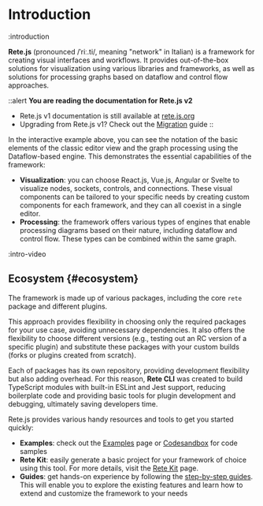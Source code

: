 # Introduction

:introduction

**Rete.js** (pronounced /ˈriː.ti/, meaning "network" in Italian) is a framework for creating visual interfaces and workflows. It provides out-of-the-box solutions for visualization using various libraries and frameworks, as well as solutions for processing graphs based on dataflow and control flow approaches.

::alert
**You are reading the documentation for Rete.js v2**

- Rete.js v1 documentation is still available at [rete.js.org](https://rete.js.org)
- Upgrading from Rete.js v1? Check out the [Migration](/docs/migration) guide
::

In the interactive example above, you can see the notation of the basic elements of the classic editor view and the graph processing using the Dataflow-based engine. This demonstrates the essential capabilities of the framework:

- **Visualization**: you can choose React.js, Vue.js, Angular or Svelte to visualize nodes, sockets, controls, and connections. These visual components can be tailored to your specific needs by creating custom components for each framework, and they can all coexist in a single editor.
- **Processing**: the framework offers various types of engines that enable processing diagrams based on their nature, including dataflow and control flow. These types can be combined within the same graph.

:intro-video

## Ecosystem {#ecosystem}

The framework is made up of various packages, including the core `rete` package and different plugins.

This approach provides flexibility in choosing only the required packages for your use case, avoiding unnecessary dependencies. It also offers the flexibility to choose different versions (e.g., testing out an RC version of a specific plugin) and substitute these packages with your custom builds (forks or plugins created from scratch).

Each of packages has its own repository, providing development flexibility but also adding overhead. For this reason, **Rete CLI** was created to build TypeScript modules with built-in ESLint and Jest support, reducing boilerplate code and providing basic tools for plugin development and debugging, ultimately saving developers time.

Rete.js provides various handy resources and tools to get you started quickly:
- **Examples**: check out the [Examples](/examples) page or [Codesandbox](https://codesandbox.io/search?refinementList%5Btags%5D%5B0%5D=rete.js) for code samples
- **Rete Kit**: easily generate a basic project for your framework of choice using this tool. For more details, visit the [Rete Kit](/docs/development/rete-kit) page.
- **Guides**: get hands-on experience by following the [step-by-step guides](/docs/guides/basic). This will enable you to explore the existing features and learn how to extend and customize the framework to your needs
